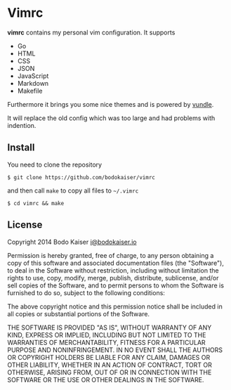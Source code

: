# Vimrc

**vimrc** contains my personal vim configuration. It supports

* Go
* HTML
* CSS
* JSON
* JavaScript
* Markdown
* Makefile

Furthermore it brings you some nice themes and is powered by
[vundle](https://github.com/gmarik/vundle.vim).

It will replace the old config which was too large and had problems with
indention.

## Install

You need to clone the repository

    $ git clone https://github.com/bodokaiser/vimrc

and then call `make` to copy all files to `~/.vimrc`

    $ cd vimrc && make

## License

Copyright 2014 Bodo Kaiser <i@bodokaiser.io>

Permission is hereby granted, free of charge, to any person obtaining
a copy of this software and associated documentation files (the
"Software"), to deal in the Software without restriction, including
without limitation the rights to use, copy, modify, merge, publish,
distribute, sublicense, and/or sell copies of the Software, and to
permit persons to whom the Software is furnished to do so, subject to
the following conditions:

The above copyright notice and this permission notice shall be
included in all copies or substantial portions of the Software.

THE SOFTWARE IS PROVIDED "AS IS", WITHOUT WARRANTY OF ANY KIND,
EXPRESS OR IMPLIED, INCLUDING BUT NOT LIMITED TO THE WARRANTIES OF
MERCHANTABILITY, FITNESS FOR A PARTICULAR PURPOSE AND
NONINFRINGEMENT. IN NO EVENT SHALL THE AUTHORS OR COPYRIGHT HOLDERS BE
LIABLE FOR ANY CLAIM, DAMAGES OR OTHER LIABILITY, WHETHER IN AN ACTION
OF CONTRACT, TORT OR OTHERWISE, ARISING FROM, OUT OF OR IN CONNECTION
WITH THE SOFTWARE OR THE USE OR OTHER DEALINGS IN THE SOFTWARE.
